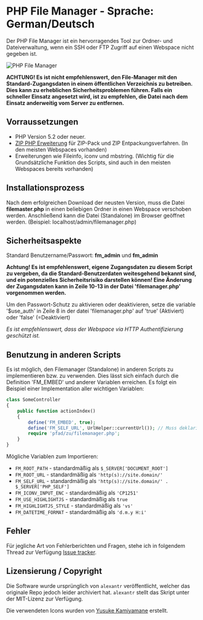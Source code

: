 # PHP File Manager - Sprache: German/Deutsch
Der PHP File Manager ist ein hervorragendes Tool zur Ordner- und Dateiverwaltung, wenn ein SSH oder FTP Zugriff auf einen Webspace nicht gegeben ist.

![PHP File Manager](https://raw.github.com/TrainRadar/filemanager/master/aaaaa.PNG)

**ACHTUNG! Es ist nicht empfehlenswert, den File-Manager mit den Standard-Zugangsdaten in einem öffentlichen Verzeichnis zu betreiben. Dies kann zu erheblichen Sicherheitsproblemen führen. Falls ein schneller Einsatz angesetzt wird, ist zu empfehlen, die Datei nach dem Einsatz anderweitig vom Server zu entfernen.**

## Vorraussetzungen

- PHP Version 5.2 oder neuer.
- [ZIP PHP Erweiterung](http://php.net/manual/en/book.zip.php) für ZIP-Pack und ZIP Entpackungsverfahren. (In den meisten Webspaces vorhanden)
- Erweiterungen wie Fileinfo, iconv und mbstring. (Wichtig für die Grundsätzliche Funktion des Scripts, sind auch in den meisten Webspaces bereits vorhanden)

## Installationsprozess

Nach dem erfolgreichen Download der neusten Version, muss die Datei **filemaster.php** in einen beliebigen Ordner in einen Webspace verschoben werden. Anschließend kann die Datei (Standalone) im Browser geöffnet werden.
(Beispiel: localhost/admin/filemanager.php)


## Sicherheitsaspekte

Standard Benutzername/Passwort: **fm_admin** und **fm_admin**

**Achtung! Es ist empfehlenswert, eigene Zugangsdaten zu diesem Script zu vergeben, da die Standard-Benutzerdaten weitesgehend bekannt sind, und ein potenzielles Sicherheitsrisiko darstellen können!
Eine Änderung der Zugangsdaten kann in Zeile 10-13 in der Datei 'filemanager.php' vorgenommen werden.**

Um den Passwort-Schutz zu aktivieren oder deaktivieren, setze die variable '$use_auth' in Zeile 8 in der datei 'filemanager.php' auf 'true' (Aktiviert) oder 'false' (=Deaktiviert)

*Es ist empfehlenswert, dass der Webspace via HTTP Authentifizierung geschützt ist.*


## Benutzung in anderen Scripts

Es ist möglich, den Filemanager (Standalone) in anderen Scripts zu implementieren bzw. zu verwenden. Dies lässt sich einfach durch die Definition 'FM_EMBED' und anderer Variablen erreichen. Es folgt ein Beispiel einer Implementation aller wichtigen Variablen:

```php
class SomeController
{
    public function actionIndex()
    {
        define('FM_EMBED', true);
        define('FM_SELF_URL', UrlHelper::currentUrl()); // Muss deklariert werden, wenn die URL der Standalone-Datei des Filemanagers nicht gleich der URL des Skriptes ist!!
        require 'pfad/zu/filemanager.php';
    }
}
```

Mögliche Variablen zum Importieren:

- `FM_ROOT_PATH` - standardmäßig als `$_SERVER['DOCUMENT_ROOT']`
- `FM_ROOT_URL` - standardmäßig als `'http(s)://site.domain/'`
- `FM_SELF_URL` - standardmäßig als `'http(s)://site.domain/' . $_SERVER['PHP_SELF']`
- `FM_ICONV_INPUT_ENC` - standardmäßig als `'CP1251'`
- `FM_USE_HIGHLIGHTJS` - standardmäßig als `true`
- `FM_HIGHLIGHTJS_STYLE` - standardmäßig als `'vs'`
- `FM_DATETIME_FORMAT` - standardmäßig als `'d.m.y H:i'`


## Fehler

Für jegliche Art von Fehlerberichten und Fragen, stehe ich in folgendem Thread zur Verfügung 
[Issue tracker](https://github.com/TrainRadar/filemanager/issues).

## Lizensierung / Copyright

Die Software wurde ursprünglich von `alexantr` veröffentlicht, welcher das originale Repo jedoch leider archiviert hat. `alexantr` stellt das Skript unter der MIT-Lizenz zur Verfügung.

Die verwendeten Icons wurden von [Yusuke Kamiyamane](http://p.yusukekamiyamane.com/) erstellt.
